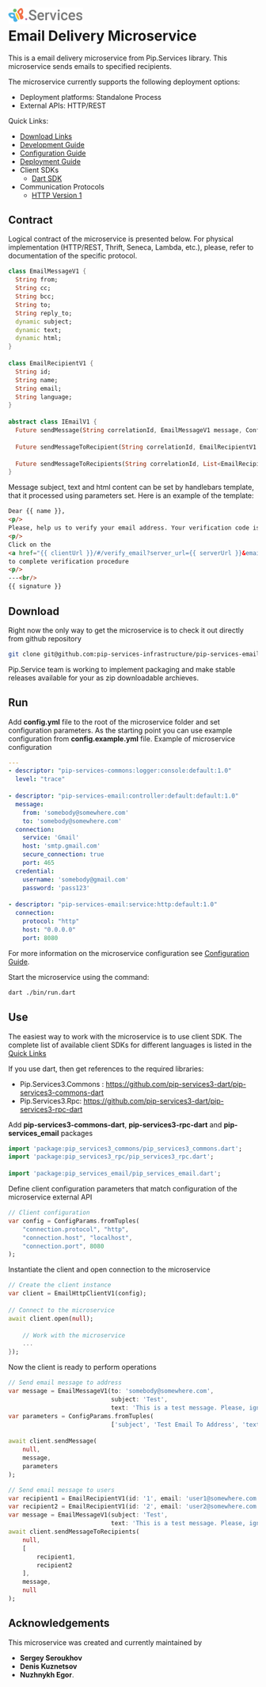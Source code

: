 # <img src="https://github.com/pip-services/pip-services/raw/master/design/Logo.png" alt="Pip.Services Logo" style="max-width:30%"> <br> Email Delivery Microservice

This is a email delivery microservice from Pip.Services library. 
This microservice sends emails to specified recipients.

The microservice currently supports the following deployment options:
* Deployment platforms: Standalone Process
* External APIs: HTTP/REST

<a name="links"></a> Quick Links:

* [Download Links](doc/Downloads.md)
* [Development Guide](doc/Development.md)
* [Configuration Guide](doc/Configuration.md)
* [Deployment Guide](doc/Deployment.md)
* Client SDKs
  - [Dart SDK](https://github.com/pip-services-infrastructure/pip-clients-email-dart)
* Communication Protocols
  - [HTTP Version 1](doc/HttpProtocolV1.md)

##  Contract

Logical contract of the microservice is presented below. For physical implementation (HTTP/REST, Thrift, Seneca, Lambda, etc.),
please, refer to documentation of the specific protocol.

```dart
class EmailMessageV1 {
  String from;
  String cc;
  String bcc;
  String to;
  String reply_to;
  dynamic subject;
  dynamic text;
  dynamic html;
}

class EmailRecipientV1 {
  String id;
  String name;
  String email;
  String language;
}

abstract class IEmailV1 {
  Future sendMessage(String correlationId, EmailMessageV1 message, ConfigParams parameters);

  Future sendMessageToRecipient(String correlationId, EmailRecipientV1 recipient, EmailMessageV1 message, ConfigParams parameters);

  Future sendMessageToRecipients(String correlationId, List<EmailRecipientV1> recipients, EmailMessageV1 message, ConfigParams parameters);
}
```

Message subject, text and html content can be set by handlebars template, that it processed using parameters set. Here is an example of the template:

```html
Dear {{ name }},
<p/>
Please, help us to verify your email address. Your verification code is {{ code }}.
<p/>
Click on the 
<a href="{{ clientUrl }}/#/verify_email?server_url={{ serverUrl }}&email={{ email }}&code={{ code }}">link</a>
to complete verification procedure
<p/>
---<br/>
{{ signature }}
```

## Download

Right now the only way to get the microservice is to check it out directly from github repository
```bash
git clone git@github.com:pip-services-infrastructure/pip-services-email-dart.git
```

Pip.Service team is working to implement packaging and make stable releases available for your 
as zip downloadable archieves.

## Run

Add **config.yml** file to the root of the microservice folder and set configuration parameters.
As the starting point you can use example configuration from **config.example.yml** file. 
Example of microservice configuration
```yaml
---
- descriptor: "pip-services-commons:logger:console:default:1.0"
  level: "trace"

- descriptor: "pip-services-email:controller:default:default:1.0"
  message:
    from: 'somebody@somewhere.com'
    to: 'somebody@somewhere.com'
  connection:
    service: 'Gmail'
    host: 'smtp.gmail.com'
    secure_connection: true
    port: 465
  credential:
    username: 'somebody@gmail.com'
    password: 'pass123'
  
- descriptor: "pip-services-email:service:http:default:1.0"
  connection:
    protocol: "http"
    host: "0.0.0.0"
    port: 8080
```
 
For more information on the microservice configuration see [Configuration Guide](Configuration.md).

Start the microservice using the command:
```bash
dart ./bin/run.dart
```

## Use

The easiest way to work with the microservice is to use client SDK. 
The complete list of available client SDKs for different languages is listed in the [Quick Links](#links)

If you use dart, then get references to the required libraries:
- Pip.Services3.Commons : https://github.com/pip-services3-dart/pip-services3-commons-dart
- Pip.Services3.Rpc: https://github.com/pip-services3-dart/pip-services3-rpc-dart


Add **pip-services3-commons-dart**, **pip-services3-rpc-dart** and **pip-services_email** packages
```dart
import 'package:pip_services3_commons/pip_services3_commons.dart';
import 'package:pip_services3_rpc/pip_services3_rpc.dart';

import 'package:pip_services_email/pip_services_email.dart';

```

Define client configuration parameters that match configuration of the microservice external API
```dart
// Client configuration
var config = ConfigParams.fromTuples(
	"connection.protocol", "http",
	"connection.host", "localhost",
	"connection.port", 8080
);
```

Instantiate the client and open connection to the microservice
```dart
// Create the client instance
var client = EmailHttpClientV1(config);

// Connect to the microservice
await client.open(null);
    
    // Work with the microservice
    ...
});
```

Now the client is ready to perform operations
```dart
// Send email message to address
var message = EmailMessageV1(to: 'somebody@somewhere.com', 
                             subject: 'Test', 
                             text: 'This is a test message. Please, ignore it');
var parameters = ConfigParams.fromTuples(
                             ['subject', 'Test Email To Address', 'text', 'This is just a test']);

await client.sendMessage(
    null,
    message,
    parameters
);
```

```dart
// Send email message to users
var recipient1 = EmailRecipientV1(id: '1', email: 'user1@somewhere.com');
var recipient2 = EmailRecipientV1(id: '2', email: 'user2@somewhere.com');
var message = EmailMessageV1(subject: 'Test', 
                             text: 'This is a test message. Please, ignore it');
await client.sendMessageToRecipients(
    null,
    [
        recipient1,
        recipient2
    ],
    message,
    null
);
```

## Acknowledgements

This microservice was created and currently maintained by
- **Sergey Seroukhov**
- **Denis Kuznetsov**
- **Nuzhnykh Egor**.
